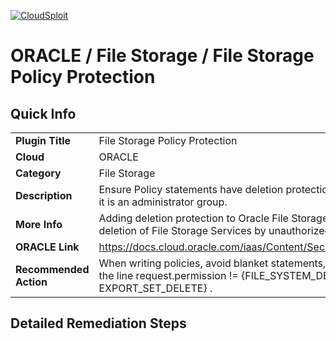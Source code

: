 [![CloudSploit](https://cloudsploit.com/img/logo-new-big-text-100.png "CloudSploit")](https://cloudsploit.com)

# ORACLE / File Storage / File Storage Policy Protection

## Quick Info

| | |
|-|-|
| **Plugin Title** | File Storage Policy Protection |
| **Cloud** | ORACLE |
| **Category** | File Storage |
| **Description** | Ensure Policy statements have deletion protection for File Storage Services unless it is an administrator group. |
| **More Info** | Adding deletion protection to Oracle File Storage policies mitigates unintended deletion of File Storage Services by unauthorized users or groups. |
| **ORACLE Link** | https://docs.cloud.oracle.com/iaas/Content/Security/Reference/dbaas_security.htm |
| **Recommended Action** | When writing policies, avoid blanket statements, and add a where statement with the line request.permission != {FILE_SYSTEM_DELETE, MOUNT_TARGET_DELETE, EXPORT_SET_DELETE} . |

## Detailed Remediation Steps


